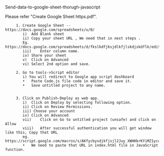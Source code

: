Send-data-to-google-sheet-thorugh-javascript



Please refer "Create Google Sheet https.pdf".

         1. Create Google Sheet --https://docs.google.com/spreadsheets/u/0/
            i)	Add Blank sheet                                  
            ii)	Copy your sheet URL , We need that in next steps .
            Eg. https://docs.google.com/spreadsheets/d/fkslkdfjksjdlkfjlskdjskdflk/edit#gid=0
            iii)	Enter column name.              
            iv)	Share your sheet                           
            v)	Click on Advanced                  
            vi)	Select 2nd option and save.                                        
         
         2. Go to tools->Script editor
            i) You will redirect to Google app script dashboard
            •	Paste Code.js file code in editor and save it.
            •	Save untitled project to any name.                            
                              

         3.	Click on Publish-Deploy as web app.                                  
            i)	Click on Deploy by selecting following option.                   
            ii) Click on Review Permissions.                    
            iii) Choose your account                
            iv) Click on Advanced                
            vii)	Click on Go to untitled project (unsafe) and click on Allow                                 
            viii)	After successful authentication you will get window like this, Copy that URL
            eg. https://script.google.com/macros/s/AKfycbysdjkfjsjl2Juy_XWHHkrKYiMZ1ycuFX334QLOQrdY/exec
            •	We need to paste that URL in index.html file in JavaScript function.
                




